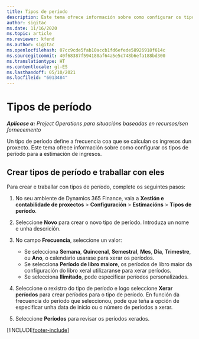 ```yaml
---
title: Tipos de período
description: Este tema ofrece información sobre como configurar os tipos de período para a estimación de ingresos.
author: sigitac
ms.date: 11/16/2020
ms.topic: article
ms.reviewer: kfend
ms.author: sigitac
ms.openlocfilehash: 07cc9cde5fab10accb1fd6efede58926918f614c
ms.sourcegitcommit: 40f68387f594180af64a5e5c748b6efa188bd300
ms.translationtype: HT
ms.contentlocale: gl-ES
ms.lasthandoff: 05/10/2021
ms.locfileid: "6013484"
---
```

# <a name="period-types"></a>Tipos de período

_**Aplícase a:** Project Operations para situacións baseadas en recursos/sen fornecemento_

Un tipo de período define a frecuencia coa que se calculan os ingresos dun proxecto. Este tema ofrece información sobre como configurar os tipos de período para a estimación de ingresos. 

## <a name="create-and-work-with-period-types"></a>Crear tipos de período e traballar con eles
Para crear e traballar con tipos de período, complete os seguintes pasos:

1. No seu ambiente de Dynamics 365 Finance, vaia a **Xestión e contabilidade de proxectos** > **Configuración** > **Estimacións** > **Tipos de período**.
2. Seleccione **Novo** para crear o novo tipo de período. Introduza un nome e unha descrición.
3. No campo **Frecuencia**, seleccione un valor:

    - Se selecciona **Semana**, **Quincenal**, **Semestral**, **Mes**, **Día**, **Trimestre**, ou **Ano**, o calendario usarase para xerar os períodos. 
    - Se selecciona **Período de libro maiore**, os períodos de libro maior da configuración do libro xeral utilizaranse para xerar períodos.
    - Se selecciona **Ilimitado**, pode especificar períodos personalizados.
4. Seleccione o rexistro do tipo de período e logo seleccione **Xerar períodos** para crear períodos para o tipo de período. En función da frecuencia do período que seleccionou, pode que teña a opción de especificar unha data de inicio ou o número de períodos a xerar.
5. Seleccione **Períodos** para revisar os períodos xerados.



[!INCLUDE[footer-include](../includes/footer-banner.md)]